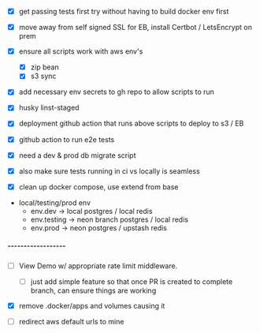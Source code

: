 - [x] get passing tests first try without having to build docker env first

- [x] move away from self signed SSL for EB, install Certbot / LetsEncrypt on prem

- [x] ensure all scripts work with aws env's
  - [x] zip bean
  - [x] s3 sync
  <!--  -->
- [x] add necessary env secrets to gh repo to allow scripts to run

- [x] husky linst-staged

- [x] deployment github action that runs above scripts to deploy to s3 / EB
- [x] github action to run e2e tests

- [x] need a dev & prod db migrate script
- [x] also make sure tests running in ci vs locally is seamless
- [x] clean up docker compose, use extend from base

- local/testing/prod env
  - env.dev -> local postgres / local redis
  - env.testing -> neon branch postgres / local redis
  - env.prod -> neon postgres / upstash redis

##### ------------------

- [ ] View Demo w/ appropriate rate limit middleware.

  - [ ] just add simple feature so that once PR is created to complete branch, can ensure things are working

- [x] remove .docker/apps and volumes causing it

- [ ] redirect aws default urls to mine
